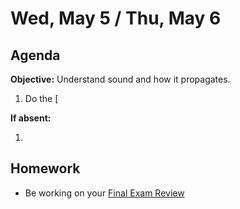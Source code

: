 Wed, May 5 / Thu, May 6
==================  
  
Agenda  
---------  
**Objective:** Understand sound and how it propagates.
  
1. Do the [
  
**If absent:** 

1. 
  
Homework   
-------------  
- Be working on your [Final Exam Review][rev]

[rev]: https://avon.schoology.com/course/2624603689/materials?f=450604587
<!--stackedit_data:
eyJoaXN0b3J5IjpbODQzMTYzNTQ4LDgzMzQ5NTU1LC0zNzk3Nz
EyMDEsMjQ4Nzc4NTc3LDE0NTI5MjM2MDQsLTc2OTMxMzk3NSwt
MzY3ODMxNTQ5LDQ2MTAwNzI4OCwtMjAyNjg4NTgzMywtNDgzMD
A1MTA1LDQwMjc1OTcyMSwtODAzNjAzMTcxLDg5NjgwMDM5Miwx
MTk3OTMwNzA1LDg5MDY2MTQyOSwxMDIzMDUzMDU1LC0xNTA1Mz
U5NDQ4LC0xMzg4ODgwNzM2LC0xNDg3MTI2MjM5LC0yMDY0MTQw
NjY2XX0=
-->